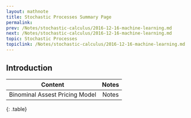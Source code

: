 ```yaml
---
layout: mathnote
title: Stochastic Processes Summary Page
permalink:
prev: /Notes/stochastic-calculus/2016-12-16-machine-learning.md
next: /Notes/stochastic-calculus/2016-12-16-machine-learning.md
topic: Stochastic Processes
topiclink: /Notes/stochastic-calculus/2016-12-16-machine-learning.md
---
```


## Introduction



| Content | Notes |
|:-------:|:-----:|
|Binominal Assest Pricing Model| Notes|
{: .table}